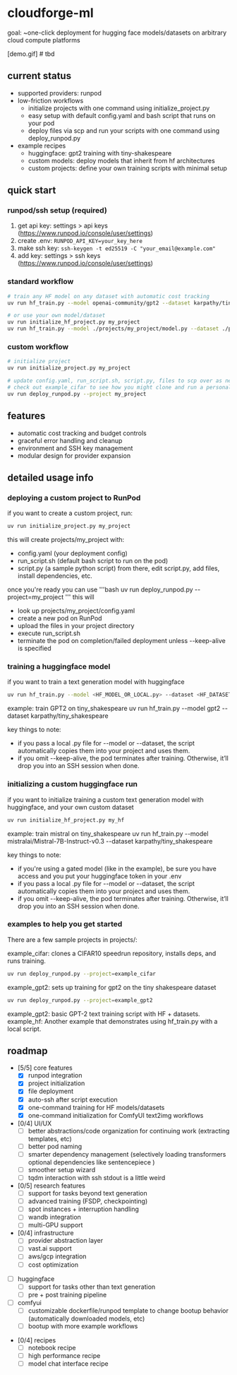 # cloudforge-ml
goal: ~one-click deployment for hugging face models/datasets on arbitrary cloud compute platforms

[demo.gif] # tbd

## current status
- supported providers: runpod
- low-friction workflows
  - initialize projects with one command using initialize_project.py
  - easy setup with default config.yaml and bash script that runs on your pod
  - deploy files via scp and run your scripts with one command using deploy_runpod.py
- example recipes
  - huggingface: gpt2 training with tiny-shakespeare
  - custom models: deploy models that inherit from hf architectures
  - custom projects: define your own training scripts with minimal setup

## quick start

### runpod/ssh setup (required)
1. get api key: settings > api keys (https://www.runpod.io/console/user/settings)
2. create .env: `RUNPOD_API_KEY=your_key_here`
3. make ssh key: `ssh-keygen -t ed25519 -C "your_email@example.com"`
4. add key: settings > ssh keys (https://www.runpod.io/console/user/settings)

### standard workflow
```bash
# train any HF model on any dataset with automatic cost tracking
uv run hf_train.py --model openai-community/gpt2 --dataset karpathy/tiny_shakespeare

# or use your own model/dataset
uv run initialize_hf_project.py my_project
uv run hf_train.py --model ./projects/my_project/model.py --dataset ./projects/my_project/dataset.py
```

### custom workflow
```bash
# initialize project
uv run initialize_project.py my_project

# update config.yaml, run_script.sh, script.py, files to scp over as needed
# check out example_cifar to see how you might clone and run a personal repository
uv run deploy_runpod.py --project my_project
```

## features
- automatic cost tracking and budget controls
- graceful error handling and cleanup
- environment and SSH key management
- modular design for provider expansion

## detailed usage info
### deploying a custom project to RunPod
if you want to create a custom project, run:

```bash
uv run initialize_project.py my_project
```

this will create projects/my_project with:
- config.yaml (your deployment config)
- run_script.sh (default bash script to run on the pod)
- script.py (a sample python script)
from there, edit script.py, add files, install dependencies, etc.

once you're ready you can use
'''bash
uv run deploy_runpod.py --project=my_project
'''
this will
- look up projects/my_project/config.yaml
- create a new pod on RunPod
- upload the files in your project directory
- execute run_script.sh
- terminate the pod on completion/failed deployment unless --keep-alive is specified

### training a huggingface model
if you want to train a text generation model with huggingface

```bash
uv run hf_train.py --model <HF_MODEL_OR_LOCAL.py> --dataset <HF_DATASET_OR_LOCAL.py> [--keep-alive]
```

example: train GPT2 on tiny_shakespeare
uv run hf_train.py --model gpt2 --dataset karpathy/tiny_shakespeare

key things to note:
- if you pass a local .py file for --model or --dataset, the script automatically copies them into your project and uses them.
- if you omit --keep-alive, the pod terminates after training. Otherwise, it’ll drop you into an SSH session when done.

### initializing a custom huggingface run
if you want to initialize training a custom text generation model with huggingface, and your own custom dataset

```bash
uv run initialize_hf_project.py my_hf
```

example: train mistral on tiny_shakespeare
uv run hf_train.py --model mistralai/Mistral-7B-Instruct-v0.3 --dataset karpathy/tiny_shakespeare

key things to note:
- if you're using a gated model (like in the example), be sure you have access and you put your huggingface token in your .env
- if you pass a local .py file for --model or --dataset, the script automatically copies them into your project and uses them.
- if you omit --keep-alive, the pod terminates after training. Otherwise, it’ll drop you into an SSH session when done.

### examples to help you get started
There are a few sample projects in projects/:

example_cifar: clones a CIFAR10 speedrun repository, installs deps, and runs training.

```bash
uv run deploy_runpod.py --project=example_cifar
```

example_gpt2: sets up training for gpt2 on the tiny shakespeare dataset

```bash
uv run deploy_runpod.py --project=example_gpt2
```

example_gpt2: basic GPT-2 text training script with HF + datasets.
example_hf: Another example that demonstrates using hf_train.py with a local script.

## roadmap
- [5/5] core features
  - [x] runpod integration
  - [x] project initialization
  - [x] file deployment
  - [x] auto-ssh after script execution
  - [x] one-command training for HF models/datasets
  - [x] one-command initialization for ComfyUI text2img workflows

- [0/4] UI/UX
  - [ ] better abstractions/code organization for continuing work (extracting templates, etc)
  - [ ] better pod naming
  - [ ] smarter dependency management (selectively loading transformers optional dependencies like sentencepiece )
  - [ ] smoother setup wizard
  - [ ] tqdm interaction with ssh stdout is a little weird

- [0/5] research features
  - [ ] support for tasks beyond text generation
  - [ ] advanced training (FSDP, checkpointing)
  - [ ] spot instances + interruption handling
  - [ ] wandb integration
  - [ ] multi-GPU support

- [0/4] infrastructure
  - [ ] provider abstraction layer
  - [ ] vast.ai support
  - [ ] aws/gcp integration
  - [ ] cost optimization

- [ ] huggingface
  - [ ] support for tasks other than text generation
  - [ ] pre + post training pipeline

- [ ] comfyui
  - [ ] customizable dockerfile/runpod template to change bootup behavior (automatically downloaded models, etc)
  - [ ] bootup with more example workflows

- [0/4] recipes
  - [ ] notebook recipe
  - [ ] high performance recipe
  - [ ] model chat interface recipe

